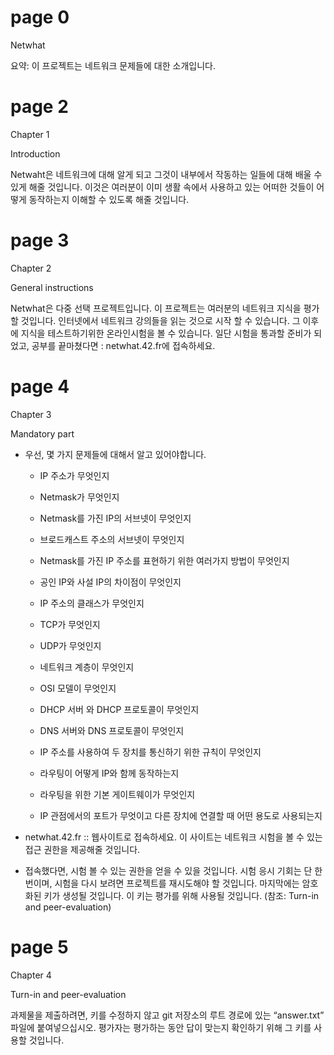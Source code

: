 # page 0

Netwhat



요약: 이 프로젝트는 네트워크 문제들에 대한 소개입니다.

# page 2

Chapter 1

Introduction



Netwaht은 네트워크에 대해 알게 되고 그것이 내부에서 작동하는 일들에 대해 배울 수 있게 해줄 것입니다. 이것은 여러분이 이미 생활 속에서 사용하고 있는 어떠한 것들이 어떻게 동작하는지 이해할 수 있도록 해줄 것입니다.

# page 3

Chapter 2

General instructions



Netwhat은 다중 선택 프로젝트입니다. 이 프로젝트는 여러분의 네트워크 지식을 평가할 것입니다.  인터넷에서 네트워크 강의들을 읽는 것으로 시작 할 수 있습니다. 그 이후에 지식을 테스트하기위한 온라인시험을 볼 수 있습니다. 일단 시험을 통과할 준비가 되었고, 공부를 끝마쳤다면 : netwhat.42.fr에 접속하세요.

# page 4

Chapter 3

Mandatory part



* 우선, 몇 가지 문제들에 대해서 알고 있어야합니다.

  * IP 주소가 무엇인지

  * Netmask가 무엇인지

  * Netmask를 가진 IP의 서브넷이 무엇인지

  * 브로드캐스트 주소의 서브넷이 무엇인지

  * Netmask를 가진 IP 주소를 표현하기 위한 여러가지 방법이 무엇인지

  * 공인 IP와 사설 IP의 차이점이 무엇인지

  * IP 주소의 클래스가 무엇인지

  * TCP가 무엇인지

  * UDP가 무엇인지

  * 네트워크 계층이 무엇인지

  * OSI 모델이 무엇인지

  * DHCP 서버 와 DHCP 프로토콜이 무엇인지

  * DNS 서버와 DNS 프로토콜이 무엇인지

  * IP 주소를 사용하여 두 장치를 통신하기 위한 규칙이 무엇인지

  * 라우팅이 어떻게 IP와 함께 동작하는지

  * 라우팅을 위한 기본 게이트웨이가 무엇인지

  * IP 관점에서의 포트가 무엇이고 다른 장치에 연결할 때 어떤 용도로 사용되는지



* netwhat.42.fr :: 웹사이트로 접속하세요. 이 사이트는 네트워크 시험을 볼 수 있는 접근 권한을
  제공해줄 것입니다.

* 접속했다면, 시험 볼 수 있는 권한을 얻을 수 있을 것입니다. 시험 응시 기회는 단 한번이며, 시험을 다시 보려면 프로젝트를 재시도해야 할 것입니다. 마지막에는 암호화된 키가 생성될 것입니다. 이 키는 평가를 위해 사용될 것입니다. (참조: Turn-in and peer-evaluation)

# page 5

Chapter 4

Turn-in and peer-evaluation



과제물을 제출하려면, 키를 수정하지 않고 git 저장소의 루트 경로에 있는 “answer.txt” 파일에 붙여넣으십시오. 평가자는 평가하는 동안 답이 맞는지 확인하기 위해 그 키를 사용할 것입니다.

